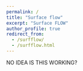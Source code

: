 ```yaml
---
permalink: /
title: "Surface flow"
excerpt: "Surface FLOW"
author_profile: true
redirect_from:
  - /surfflow/
  - /surfflow.html
---
```


NO IDEA IS THIS WORKING?
